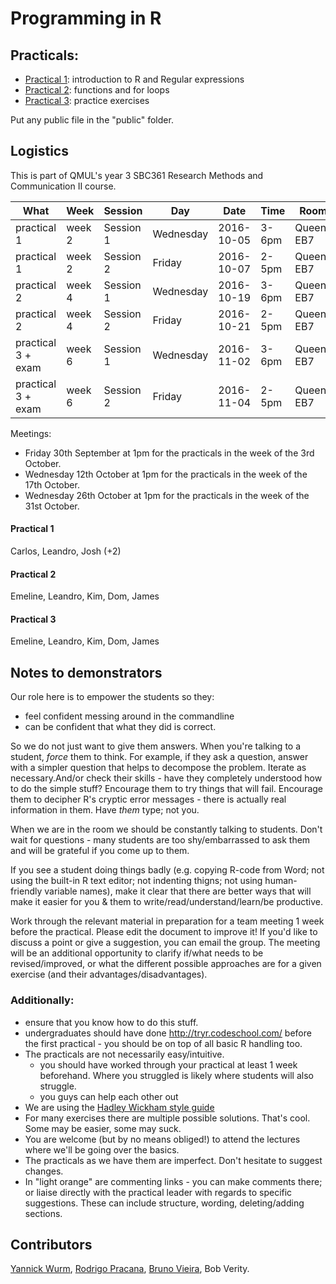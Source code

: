 #  Programming in R

## Practicals:

* [Practical 1](/2016/practical1.md): introduction to R and Regular expressions
* [Practical 2](/2016/practical2.md): functions and for loops
* [Practical 3](/2016/practical3.md): practice exercises

Put any public file in the "public" folder.

## Logistics

This is part of QMUL's year 3 SBC361 Research Methods and Communication II course.

|What|Week|Session|Day|Date|Time|Room|
|----|----|-------|---|----|----|----|
|practical 1|week 2|Session 1|Wednesday|2016-10-05|3-6pm|Queens EB7|
|practical 1|week 2|Session 2|Friday|2016-10-07|2-5pm|Queens EB7|
|practical 2|week 4|Session 1|Wednesday|2016-10-19|3-6pm|Queens EB7|
|practical 2|week 4|Session 2|Friday|2016-10-21|2-5pm|Queens EB7|
|practical 3 + exam|week 6|Session 1|Wednesday|2016-11-02|3-6pm|Queens EB7|
|practical 3 + exam|week 6|Session 2|Friday|2016-11-04|2-5pm|Queens EB7|

Meetings:
* Friday 30th September at 1pm for the practicals in the week of the 3rd October.
* Wednesday 12th October at 1pm for the practicals in the week of the 17th October.
* Wednesday 26th October at 1pm for the practicals in the week of the 31st October.

#### Practical 1
Carlos, Leandro, Josh (+2)

#### Practical 2
Emeline, Leandro, Kim, Dom, James

#### Practical 3
Emeline, Leandro, Kim, Dom, James

## Notes to demonstrators

Our role here is to empower the students so they:
   * feel confident messing around in the commandline
   * can be confident that what they did is correct.

So we do not just want to give them answers. When you're talking to a student, *force* them to think. For example, if they ask a question, answer with a simpler question that helps to decompose the problem. Iterate as necessary.And/or check their skills - have they completely understood how to do the simple stuff? Encourage them to try things that will fail. Encourage them to decipher R's cryptic error messages - there is actually real information in them. Have *them* type; not you.

When we are in the room we should be constantly talking to students. Don't wait for questions - many students are too shy/embarrassed to ask them and will be grateful if you come up to them.

If you see a student doing things badly (e.g. copying R-code from Word; not using the built-in R text editor; not indenting thigns; not using human-friendly variable names), make it clear that there are better ways that will make it easier for you & them to write/read/understand/learn/be productive.

Work through the relevant material in preparation for a team meeting 1 week before the practical. Please edit the document to improve it! If you'd like to discuss a point or give a suggestion, you can email the group. The meeting will be an additional opportunity to clarify if/what needs to be revised/improved, or what the different possible approaches are for a given exercise (and their advantages/disadvantages).

### Additionally:
* ensure that you know how to do this stuff.
* undergraduates should have done http://tryr.codeschool.com/ before the first practical - you should be on top of all basic R handling too.
* The practicals are not necessarily easy/intuitive.
  * you should have worked through your practical at least 1 week beforehand. Where you struggled is likely where students will also struggle.
  * you guys can help each other out
* We are using the [Hadley Wickham style guide](http://adv-r.had.co.nz/Style.html)
* For many exercises there are multiple possible solutions. That's cool. Some may be easier, some may suck.
* You are welcome (but by no means obliged!) to attend the lectures where we'll be going over the basics.
* The practicals as we have them are imperfect. Don't hesitate to suggest changes.
* In "light orange" are commenting links - you can make comments there; or liaise directly with the practical leader with regards to specific suggestions. These can include structure, wording, deleting/adding sections.

## Contributors

[Yannick Wurm](http://yannick.poulet.org), [Rodrigo Pracana](http://www.sbcs.qmul.ac.uk/staff/rodrigopracana.html), [Bruno Vieira](https://github.com/bmpvieira), Bob Verity.

